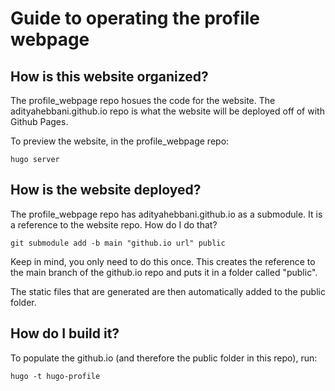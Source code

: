 # Guide to operating the profile webpage

## How is this website organized?

The profile_webpage repo hosues the code for the website.
The adityahebbani.github.io repo is what the website will be deployed off of with Github Pages.

To preview the website, in the profile_webpage repo:

```
hugo server
```

## How is the website deployed?

The profile_webpage repo has adityahebbani.github.io as a submodule. It is a reference to the website repo. How do I do that?

```
git submodule add -b main "github.io url" public
```

Keep in mind, you only need to do this once. This creates the reference to the main branch of the github.io repo and puts it in a folder called "public".

The static files that are generated are then automatically added to the public folder.

## How do I build it?

To populate the github.io (and therefore the public folder in this repo), run:

```
hugo -t hugo-profile
```